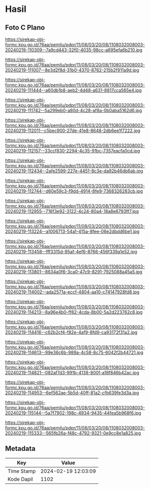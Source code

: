 # Hasil

## Foto C Plano

https://sirekap-obj-formc.kpu.go.id/76aa/pemilu/pdpr/11/08/03/20/08/1108032008003-20240219-110309--7a9cd443-32f0-4035-98cc-a695efa6b210.jpg

https://sirekap-obj-formc.kpu.go.id/76aa/pemilu/pdpr/11/08/03/20/08/1108032008003-20240219-111007--8e3d2f8d-31b0-4370-8762-215b2f911a9d.jpg

https://sirekap-obj-formc.kpu.go.id/76aa/pemilu/pdpr/11/08/03/20/08/1108032008003-20240219-111444--a60db1b8-aeb2-4d48-a631-8817cca565e4.jpg

https://sirekap-obj-formc.kpu.go.id/76aa/pemilu/pdpr/11/08/03/20/08/1108032008003-20240219-111742--5a299eb0-a80d-4c28-af8a-0b0aba5162d6.jpg

https://sirekap-obj-formc.kpu.go.id/76aa/pemilu/pdpr/11/08/03/20/08/1108032008003-20240219-112011--c5bec900-27de-41e8-8648-2db6ee1f7222.jpg

https://sirekap-obj-formc.kpu.go.id/76aa/pemilu/pdpr/11/08/03/20/08/1108032008003-20240219-112157--33ccf830-2294-4c35-91bc-7357eacfa0cd.jpg

https://sirekap-obj-formc.kpu.go.id/76aa/pemilu/pdpr/11/08/03/20/08/1108032008003-20240219-112434--2afe2599-227e-4451-8c3e-da92b46db6ab.jpg

https://sirekap-obj-formc.kpu.go.id/76aa/pemilu/pdpr/11/08/03/20/08/1108032008003-20240219-112744--d60e59c3-f9dd-4914-8fe9-7368326283cb.jpg

https://sirekap-obj-formc.kpu.go.id/76aa/pemilu/pdpr/11/08/03/20/08/1108032008003-20240219-112955--716f3e92-3122-4c24-80a4-18a8e6793ff7.jpg

https://sirekap-obj-formc.kpu.go.id/76aa/pemilu/pdpr/11/08/03/20/08/1108032008003-20240219-113224--a1006713-54a1-415a-8fee-06e2dbdd6be1.jpg

https://sirekap-obj-formc.kpu.go.id/76aa/pemilu/pdpr/11/08/03/20/08/1108032008003-20240219-113458--fff3315d-95af-4ef6-8766-456f339a1e52.jpg

https://sirekap-obj-formc.kpu.go.id/76aa/pemilu/pdpr/11/08/03/20/08/1108032008003-20240219-113801--8634a0f6-3ca0-47c9-8291-7925088a45a5.jpg

https://sirekap-obj-formc.kpu.go.id/76aa/pemilu/pdpr/11/08/03/20/08/1108032008003-20240219-114002--ada2571a-eccf-4804-aa10-c74147928fd8.jpg

https://sirekap-obj-formc.kpu.go.id/76aa/pemilu/pdpr/11/08/03/20/08/1108032008003-20240219-114213--8a96e4b0-ff82-4cda-8b00-5a2d223762c8.jpg

https://sirekap-obj-formc.kpu.go.id/76aa/pemilu/pdpr/11/08/03/20/08/1108032008003-20240219-114416--c62b2cf4-f82e-4af9-8fd9-ca93172f31a2.jpg

https://sirekap-obj-formc.kpu.go.id/76aa/pemilu/pdpr/11/08/03/20/08/1108032008003-20240219-114613--99e36c6b-989a-4c58-8c75-6042f2b44721.jpg

https://sirekap-obj-formc.kpu.go.id/76aa/pemilu/pdpr/11/08/03/20/08/1108032008003-20240219-114821--082af7d3-991b-4138-800f-a18f846b42ac.jpg

https://sirekap-obj-formc.kpu.go.id/76aa/pemilu/pdpr/11/08/03/20/08/1108032008003-20240219-114953--6ef562ae-5b5d-40ff-81a2-cfb639fe3d3a.jpg

https://sirekap-obj-formc.kpu.go.id/76aa/pemilu/pdpr/11/08/03/20/08/1108032008003-20240219-115144--5a7f7902-198c-4934-9435-44fea5b968f6.jpg

https://sirekap-obj-formc.kpu.go.id/76aa/pemilu/pdpr/11/08/03/20/08/1108032008003-20240219-115333--565fb26a-f48c-4792-9321-0e9cc8e1a825.jpg


## Metadata

| Key        | Value               |
| ---------- | ------------------- |
| Time Stamp | 2024-02-19 12:03:09 |
| Kode Dapil | 1102                |



